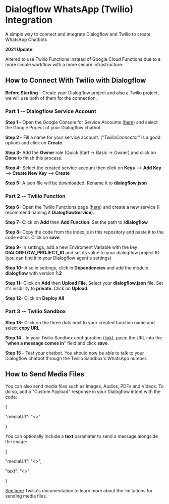 # Dialogflow WhatsApp (Twilio) Integration

A simple way to connect and integrate Dialogflow and Twilio to create WhatsApp Chatbots

**2021 Update:**

Altered to use Twilio Functions instead of Google Cloud Functions due to a more simple workflow with a more secure infrastructure.

## How to Connect With Twilio with Dialogflow

**Before Starting** - Create your Dialogflow project and also a Twilio project, we will use both of them for the connection.

### Part 1 -- Dialogflow Service Account

**Step 1 -** Open the Google Console for Service Accounts ([here](https://console.cloud.google.com/projectselector/iam-admin/serviceaccounts/create)) and select the Google Project of your Dialogflow chatbot.

**Step 2 -** Fill a name for your service account. ("_TwilioConnector_" is a good option) and click on **Create**.

**Step 3-** Add the **Owner** role (Quick Start -> Basic -> Owner) and click on **Done** to finish this process.

**Step 4-** Select the created service account then click on **Keys** --> **Add Key** --> **Create New Key** --> **Create**

**Step 5-** A json file will be downloaded. Rename it to **dialogflow.json**

### Part 2 -- Twilio Function

**Step 6-** Open the Twilio Functions page ([here](https://www.twilio.com/console/functions)) and create a new service (I recommend naming it **DialogflowService**).

**Step 7-** Click on **Add** then **Add Function**. Set the path to **/dialogflow**

**Step 8-** Copy the code from the index.js in this repository and paste it to the code editor. Click on **save**.

**Step 9-** In settings, add a new Enviroment Variable with the key **DIALOGFLOW_PROJECT_ID** and set its value to your dialogflow project ID (you can find it in your Dialogflow agent's settings)

**Step 10-** Also in settings, click in **Dependencies** and add the module **dialogflow** with version **1.2**

**Step 11-** Click on **Add** then **Upload File**. Select your **dialogflow.json** file. Set it's visibility to **private**. Click on **Upload**.

**Step 12-** Click on **Deploy All**

### Part 3 -- Twilio Sandbox

**Step 13-** Click on the three dots next to your created function name and select **copy URL**.

**Step 14** - In your Twilio Sandbox configuration ([link](https://www.twilio.com/console/sms/whatsapp/sandbox)), paste the URL into the "**when a message comes in**" field and click **save**.

**Step 15** - Test your chatbot. You should now be able to talk to your Dialogflow chatbot through the Twilio Sandbox's WhatsApp number.

## How to Send Media Files

You can also send media files such as Images, Audios, PDFs and Videos. To do so, add a "Custom Payload" response in your Dialogflow intent with the code:

{

"mediaUrl": "<<YOUR  URL>>"

}

You can optionally include a **text** paramater to send a message alongside the image:

{

"mediaUrl": "<<YOUR  URL>>",

"text": "<<YOUR  MESSAGE>>"

}

[See here](https://support.twilio.com/hc/en-us/articles/360017961894-Sending-and-Receiving-Media-with-WhatsApp-Messaging-on-Twilio-Beta-) Twilio's documentation to learn more about the limitations for sending media files.
